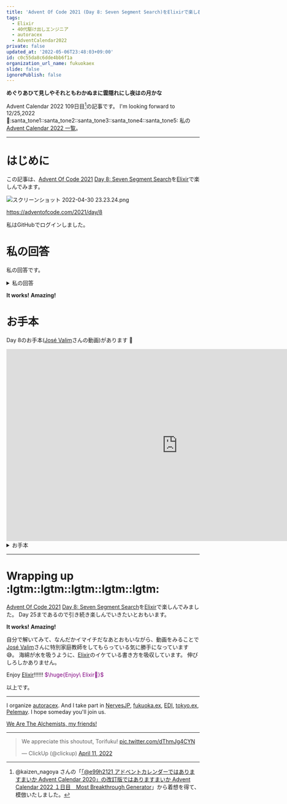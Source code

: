 ```yaml
---
title: 'Advent Of Code 2021 (Day 8: Seven Segment Search)をElixirで楽しむ'
tags:
  - Elixir
  - 40代駆け出しエンジニア
  - autoracex
  - AdventCalendar2022
private: false
updated_at: '2022-05-06T23:48:03+09:00'
id: c0c55da8c6dde4bb6f1a
organization_url_name: fukuokaex
slide: false
ignorePublish: false
---
```


**めぐりあひて見しやそれともわかぬまに雲隠れにし夜はの月かな**

Advent Calendar 2022 109日目[^1]の記事です。
I'm looking forward to 12/25,2022 :santa::santa_tone1::santa_tone2::santa_tone3::santa_tone4::santa_tone5:
私の[Advent Calendar 2022 一覧](https://docs.google.com/spreadsheets/d/1HQvFjagQLRPjOYAjDVzWp9S4b8dKixxvvaz_TtbZWto/edit#gid=1723448955)。

[^1]: @kaizen_nagoya さんの「[「@e99h2121 アドベントカレンダーではありますまいか Advent Calendar 2020」の改訂版ではありますまいか Advent Calendar 2022 １日目　Most Breakthrough Generator](https://qiita.com/kaizen_nagoya/items/49ebebee3a0377f3b59b)」から着想を得て、模倣いたしました。 

---



# はじめに

この記事は、[Advent Of Code 2021](https://adventofcode.com/2021) [Day 8: Seven Segment Search](https://adventofcode.com/2021/day/8)を[Elixir](https://elixir-lang.org/)で楽しんでみます。


![スクリーンショット 2022-04-30 23.23.24.png](https://qiita-image-store.s3.ap-northeast-1.amazonaws.com/0/131808/a60b49b6-0589-66aa-8ad2-dc00d29e11cd.png)




https://adventofcode.com/2021/day/8


私はGitHubでログインしました。

# 私の回答

私の回答です。


<details><summary>私の回答</summary>

```elixir
input = """
be cfbegad cbdgef fgaecd cgeb fdcge agebfd fecdb fabcd edb | fdgacbe cefdb cefbgd gcbe
edbfga begcd cbg gc gcadebf fbgde acbgfd abcde gfcbed gfec | fcgedb cgb dgebacf gc
fgaebd cg bdaec gdafb agbcfd gdcbef bgcad gfac gcb cdgabef | cg cg fdcagb cbg
fbegcd cbd adcefb dageb afcb bc aefdc ecdab fgdeca fcdbega | efabcd cedba gadfec cb
aecbfdg fbg gf bafeg dbefa fcge gcbea fcaegb dgceab fcbdga | gecf egdcabf bgf bfgea
fgeab ca afcebg bdacfeg cfaedg gcfdb baec bfadeg bafgc acf | gebdcfa ecba ca fadegcb
dbcfg fgd bdegcaf fgec aegbdf ecdfab fbedc dacgb gdcebf gf | cefg dcbef fcge gbcadfe
bdfegc cbegaf gecbf dfcage bdacg ed bedf ced adcbefg gebcd | ed bcgafe cdgba cbgef
egadfb cdbfeg cegd fecab cgb gbdefca cg fgcdab egfdb bfceg | gbdfcae bgc cg cgb
gcafb gcf dcaebfg ecagb gf abcdeg gaef cafbge fdbac fegbdc | fgae cfgab fg bagce
"""
```

## Part 1

```elixir
input
|> String.split("\n", trim: true)
|> Enum.reduce([], fn s, acc ->
  [_left, right] = s
  |> String.split("|")
  |> Enum.map(& String.split(&1, " ", trim: true) |> Enum.map(fn s -> String.length(s) end))

  [right | acc]
end)
|> List.flatten
|> Enum.filter(& &1 == 2 or &1 == 4 or &1 == 3 or &1 == 7)
|> Enum.count
```

## Part 2

```elixir
defmodule Recursion do
  def recur(row) do
    recur(row, %{})
  end
  
  defp recur({[], right}, map) do
    IO.inspect map
    reversed_map = map
      |> Enum.to_list()
      |> Enum.map(fn {k, v} -> {v, k} end)
      |> Map.new()
    
    [a, b, c, d] = right |> Enum.map(& reversed_map[&1])
    1000 * a + 100 * b + 10 * c + d
  end
  
  defp recur({[head | tail], right}, map) do
    do_recur({tail, right}, head, Enum.count(head), map)
  end
  
  defp do_recur({tail, right}, head, 2, map) do
    recur({tail, right}, Map.merge(map, %{1 => head}))
  end
  
  defp do_recur({tail, right}, head, 4, map) do
    recur({tail, right}, Map.merge(map, %{4 => head}))
  end
  
  defp do_recur({tail, right}, head, 3, map) do
    recur({tail, right}, Map.merge(map, %{7 => head}))
  end
  
  defp do_recur({tail, right}, head, 7, map) do
    recur({tail, right}, Map.merge(map, %{8 => head}))
  end
  
  defp do_recur({tail, right}, head, 5, map) do
    cond do
      map[1] && MapSet.subset?(map[1], head) -> recur({tail, right}, Map.merge(map, %{3 => head}))
      map[3] && map[9] && MapSet.subset?(head, map[9]) -> recur({tail, right}, Map.merge(map, %{5 => head}))
      map[3] && map[9] && !MapSet.subset?(head, map[9]) -> recur({tail, right}, Map.merge(map, %{2 => head}))
      true -> recur({tail ++ [head], right}, map)
    end
  end
  
  defp do_recur({tail, right}, head, 6, map) do
    cond do
      map[4] && MapSet.subset?(map[4], head) -> recur({tail, right}, Map.merge(map, %{9 => head}))
      map[9] && map[5] && MapSet.subset?(map[5], head) -> recur({tail, right}, Map.merge(map, %{6 => head}))
      map[9] && map[5] && !MapSet.subset?(map[5], head) -> recur({tail, right}, Map.merge(map, %{0 => head}))
      true -> recur({tail ++ [head], right}, map)
    end
  end
end


input |> String.split("\n", trim: true) |> Enum.reduce([], fn s, acc ->
  [left, right] = s
  |> String.split("|")
  |> Enum.map(& String.split(&1, " ", trim: true) |> Enum.map(fn s -> String.codepoints(s) |> MapSet.new() end))

  [{left, right} | acc]
end)
|> Enum.map(&Recursion.recur/1)
|> Enum.sum
```


</details>

**It works!**
**Amazing!**



# お手本

Day 8のお手本([José Valim](https://twitter.com/josevalim)さんの動画)があります :rocket:

<iframe width="891" height="501" src="https://www.youtube.com/embed/GWmGp5V11mk?list=PLNP8vc86_-SOV1ZEvX_q9BLYWL586zWnF" title="YouTube video player" frameborder="0" allow="accelerometer; autoplay; clipboard-write; encrypted-media; gyroscope; picture-in-picture" allowfullscreen></iframe>

<details><summary>お手本</summary>

```elixir
input = """
be cfbegad cbdgef fgaecd cgeb fdcge agebfd fecdb fabcd edb | fdgacbe cefdb cefbgd gcbe
edbfga begcd cbg gc gcadebf fbgde acbgfd abcde gfcbed gfec | fcgedb cgb dgebacf gc
fgaebd cg bdaec gdafb agbcfd gdcbef bgcad gfac gcb cdgabef | cg cg fdcagb cbg
fbegcd cbd adcefb dageb afcb bc aefdc ecdab fgdeca fcdbega | efabcd cedba gadfec cb
aecbfdg fbg gf bafeg dbefa fcge gcbea fcaegb dgceab fcbdga | gecf egdcabf bgf bfgea
fgeab ca afcebg bdacfeg cfaedg gcfdb baec bfadeg bafgc acf | gebdcfa ecba ca fadegcb
dbcfg fgd bdegcaf fgec aegbdf ecdfab fbedc dacgb gdcebf gf | cefg dcbef fcge gbcadfe
bdfegc cbegaf gecbf dfcage bdacg ed bedf ced adcbefg gebcd | ed bcgafe cdgba cbgef
egadfb cdbfeg cegd fecab cgb gbdefca cg fgcdab egfdb bfceg | gbdfcae bgc cg cgb
gcafb gcf dcaebfg ecagb gf abcdeg gaef cafbge fdbac fegbdc | fgae cfgab fg bagce
"""
```

# Part 1

```elixir
parsed =
  input
  |> String.split([" |\n", " | ", "\n"], trim: true) 
  |> Enum.chunk_every(2) 
  |> Enum.map(fn [input, output] -> 
    {String.split(input), String.split(output)}
  end)

parsed
|> Enum.map(fn {_input, output} -> 
  Enum.count(output, &byte_size(&1) in [2, 7, 3, 4])
end)
|> Enum.sum()
```

## Part 2

```elixir
parsed =
  input
  |> String.split([" |\n", " | ", "\n"], trim: true) 
  |> Enum.chunk_every(2) 
  |> Enum.map(fn [input, output] -> 
    {input |> String.split() |> Enum.group_by(&byte_size/1, &String.to_charlist/1),
     output |> String.split() |> Enum.map(&String.to_charlist/1)}
  end)

Enum.map(parsed, fn {input, output} ->
  %{
    2 => [one],
    3 => [seven],
    4 => [four],
    5 => two_three_five,
    6 => zero_six_nine,
    7 => [eight]
  } = input

  [nine] = Enum.filter(zero_six_nine, &match?([], four -- &1))
  [zero] = Enum.filter(zero_six_nine, &match?([], seven -- &1)) -- [nine]
  [six] = Enum.filter(zero_six_nine, &match?([_], seven -- &1))

  [three] = Enum.filter(two_three_five, &match?([], seven -- &1))
  [five] = Enum.filter(two_three_five, &match?([_], six -- &1))
  [two] = two_three_five -- [three, five]

  numbers = %{
    Enum.sort(zero) => 0,
    Enum.sort(one) => 1,
    Enum.sort(two) => 2,
    Enum.sort(three) => 3,
    Enum.sort(four) => 4,
    Enum.sort(five) => 5,
    Enum.sort(six) => 6,
    Enum.sort(seven) => 7,
    Enum.sort(eight) => 8,
    Enum.sort(nine) => 9,
  }

  [d1, d2, d3, d4] = output

  numbers[Enum.sort(d1)] * 1000 + numbers[Enum.sort(d2)] * 100 +
    numbers[Enum.sort(d3)] * 10 + numbers[Enum.sort(d4)]
end)
|> Enum.sum()
```

**美しい！　短い！**

</details>

---

# Wrapping up :lgtm::lgtm::lgtm::lgtm::lgtm:

[Advent Of Code 2021](https://adventofcode.com/2021) [Day 8: Seven Segment Search](https://adventofcode.com/2021/day/8)を[Elixir](https://elixir-lang.org/)で楽しんでみました。
Day 25まであるので引き続き楽しんでいきたいとおもいます。

**It works!**
**Amazing!**

自分で解いてみて、なんだかイマイチだなあとおもいながら、動画をみることで[José Valim](https://twitter.com/josevalim)さんに特別家庭教師をしてもらっている気に勝手になっています :sweat_smile:。
海綿が水を吸うように、[Elixir](https://elixir-lang.org/)のイケている書き方を吸収しています。
伸びしろしかありません。

Enjoy [Elixir](https://elixir-lang.org/):bangbang::bangbang::bangbang:
<font color="purple">$\huge{Enjoy\ Elixir🚀}$</font>



以上です。





---



I organize [autoracex](https://autoracex.connpass.com/).
And I take part in [NervesJP](https://nerves-jp.connpass.com/), [fukuoka.ex](https://fukuokaex.connpass.com/), [EDI](https://fukuokaex.connpass.com/), [tokyo.ex](https://beam-lang.connpass.com/), [Pelemay](https://pelemay.connpass.com/).
I hope someday you'll join us.

[We Are The Alchemists, my friends!](https://www.youtube.com/watch?v=04854XqcfCY)

---

<blockquote class="twitter-tweet"><p lang="en" dir="ltr">We appreciate this shoutout, Torifuku! <a href="https://t.co/dThmJg4CYN">pic.twitter.com/dThmJg4CYN</a></p>&mdash; ClickUp (@clickup) <a href="https://twitter.com/clickup/status/1513541411634913284?ref_src=twsrc%5Etfw">April 11, 2022</a></blockquote> <script async src="https://platform.twitter.com/widgets.js" charset="utf-8"></script> 
